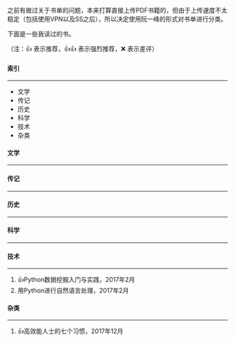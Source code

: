 之前有做过关于书单的问题，本来打算直接上传PDF书籍的，但由于上传速度不太稳定（包括使用VPN以及SS之后），所以决定使用阮一峰的形式对书单进行分类。

下面是一些我读过的书。

（注：👍 表示推荐，👍👍 表示强烈推荐，❌ 表示差评）

#### 索引
- - - 

- 文学
- 传记
- 历史
- 科学
- 技术
- 杂类

#### 文学
- - - 

#### 传记
- - -

#### 历史
- - - 

#### 科学
- - -

#### 技术
- - - 
1. 👍Python数据挖掘入门与实践，2017年2月
2. 用Python进行自然语言处理，2017年2月

#### 杂类
- - - 
1. 👍高效能人士的七个习惯，2017年12月
